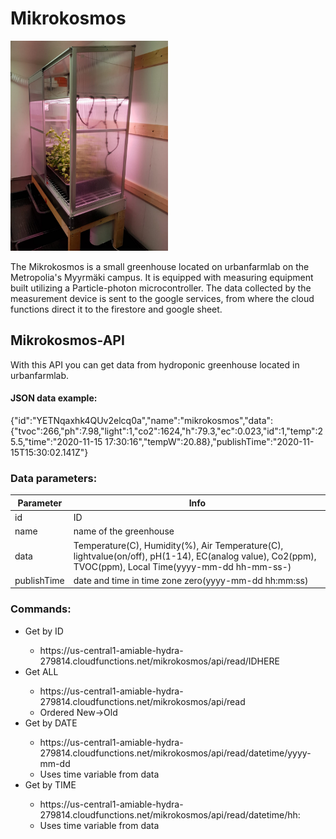 # Mikrokosmos
<img src="https://github.com/Yooru6/Urbanfarmlab/blob/main/Pictures/Mikrokosmos.jpg" width="50%" height="50%">

The Mikrokosmos is a small greenhouse located on urbanfarmlab on the Metropolia's Myyrmäki campus. It is equipped with measuring equipment built utilizing a Particle-photon microcontroller. The data collected by the measurement device is sent to the google services, from where the cloud functions direct it to the firestore and google sheet.

## Mikrokosmos-API
With this API you can get data from hydroponic greenhouse located in urbanfarmlab.

#### JSON data example:
{"id":"YETNqaxhk4QUv2elcq0a","name":"mikrokosmos","data":{"tvoc":266,"ph":7.98,"light":1,"co2":1624,"h":79.3,"ec":0.023,"id":1,"temp":25.5,"time":"2020-11-15 17:30:16","tempW":20.88},"publishTime":"2020-11-15T15:30:02.141Z"}

### Data parameters:

| Parameter | Info |
| ----------- | ----------- |
| id | ID |
| name | name of the greenhouse |
| data | Temperature(C), Humidity(%), Air Temperature(C), lightvalue(on/off), pH(1-14), EC(analog value), Co2(ppm), TVOC(ppm), Local Time(yyyy-mm-dd hh-mm-ss-) |
| publishTime | date and time in time zone zero(yyyy-mm-dd hh:mm:ss) |

### Commands:
<ul>
 
<li>Get by ID</li>
<ul>
   <li>https://us-central1-amiable-hydra-279814.cloudfunctions.net/mikrokosmos/api/read/IDHERE</li>
</ul>
 
<li>Get ALL</li>
<ul>
  <li>https://us-central1-amiable-hydra-279814.cloudfunctions.net/mikrokosmos/api/read</li>
  <li>Ordered New->Old</li>
</ul>
 
<li>Get by DATE</li>
<ul>
  <li>https://us-central1-amiable-hydra-279814.cloudfunctions.net/mikrokosmos/api/read/datetime/yyyy-mm-dd</li>
  <li>Uses time variable from data</li>
</ul>
 
 <li>Get by TIME</li>
 <ul>
   <li>https://us-central1-amiable-hydra-279814.cloudfunctions.net/mikrokosmos/api/read/datetime/hh:</li>
   <li>Uses time variable from data</li>
 </ul>

</ul>
